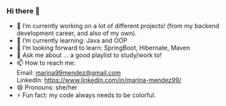 ### Hi there 👋

- 🔭 I’m currently working on a lot of different projects! (from my backend development career, and also of my own).
- 🌱 I’m currently learning: Java and OOP
- 🤔 I’m looking forward to learn: SpringBoot, Hibernate, Maven 
- 💬 Ask me about ... a good playlist to study/work to!
- 📫 How to reach me: <br>
     Email: marina99mendez@gmail.com <br>
     LinkedIn: https://www.linkedin.com/in/marina-mendez99/ <br>
- 😄 Pronouns: she/her
- ⚡ Fun fact: my code always needs to be colorful.

